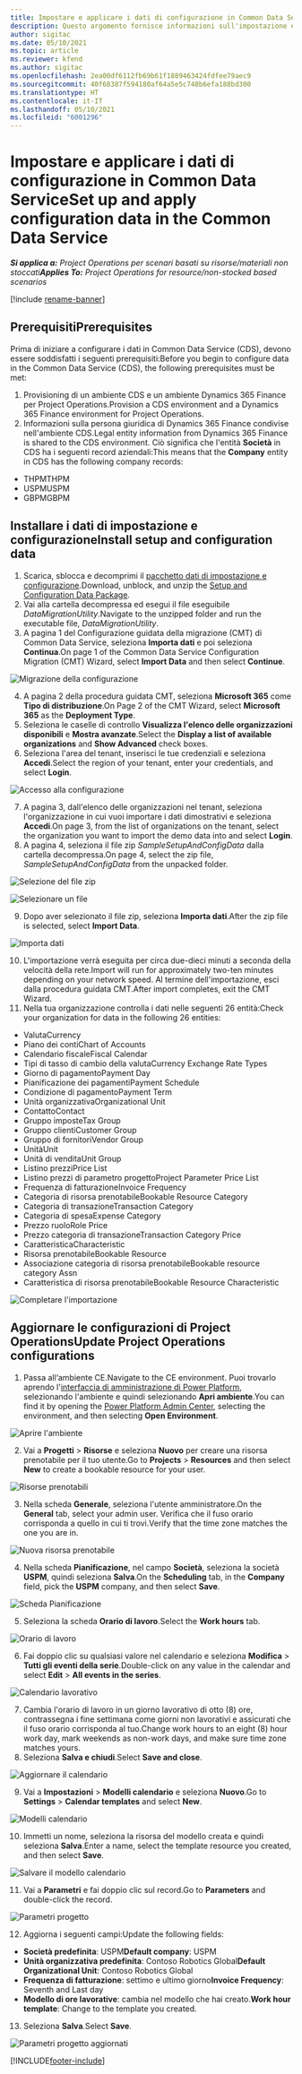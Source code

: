 ```yaml
---
title: Impostare e applicare i dati di configurazione in Common Data Service
description: Questo argomento fornisce informazioni sull'impostazione e l'applicazione dei dati di configurazione in Project Operations.
author: sigitac
ms.date: 05/10/2021
ms.topic: article
ms.reviewer: kfend
ms.author: sigitac
ms.openlocfilehash: 2ea00df6112fb69b61f1889463424fdfee79aec9
ms.sourcegitcommit: 40f68387f594180af64a5e5c748b6efa188bd300
ms.translationtype: HT
ms.contentlocale: it-IT
ms.lasthandoff: 05/10/2021
ms.locfileid: "6001296"
---
```

# <a name="set-up-and-apply-configuration-data-in-the-common-data-service"></a><span data-ttu-id="42dc3-103">Impostare e applicare i dati di configurazione in Common Data Service</span><span class="sxs-lookup"><span data-stu-id="42dc3-103">Set up and apply configuration data in the Common Data Service</span></span> 

<span data-ttu-id="42dc3-104">_**Si applica a:** Project Operations per scenari basati su risorse/materiali non stoccati_</span><span class="sxs-lookup"><span data-stu-id="42dc3-104">_**Applies To:** Project Operations for resource/non-stocked based scenarios_</span></span>

[!include [rename-banner](~/includes/cc-data-platform-banner.md)]

## <a name="prerequisites"></a><span data-ttu-id="42dc3-105">Prerequisiti</span><span class="sxs-lookup"><span data-stu-id="42dc3-105">Prerequisites</span></span>

<span data-ttu-id="42dc3-106">Prima di iniziare a configurare i dati in Common Data Service (CDS), devono essere soddisfatti i seguenti prerequisiti:</span><span class="sxs-lookup"><span data-stu-id="42dc3-106">Before you begin to configure data in the Common Data Service (CDS), the following prerequisites must be met:</span></span>

1.  <span data-ttu-id="42dc3-107">Provisioning di un ambiente CDS e un ambiente Dynamics 365 Finance per Project Operations.</span><span class="sxs-lookup"><span data-stu-id="42dc3-107">Provision a CDS environment and a Dynamics 365 Finance environment for Project Operations.</span></span>
2.  <span data-ttu-id="42dc3-108">Informazioni sulla persona giuridica di Dynamics 365 Finance condivise nell'ambiente CDS.</span><span class="sxs-lookup"><span data-stu-id="42dc3-108">Legal entity information from Dynamics 365 Finance is shared to the CDS environment.</span></span> <span data-ttu-id="42dc3-109">Ciò significa che l'entità **Società** in CDS ha i seguenti record aziendali:</span><span class="sxs-lookup"><span data-stu-id="42dc3-109">This means that the **Company** entity in CDS has the following company records:</span></span>
  - <span data-ttu-id="42dc3-110">THPM</span><span class="sxs-lookup"><span data-stu-id="42dc3-110">THPM</span></span>
  - <span data-ttu-id="42dc3-111">USPM</span><span class="sxs-lookup"><span data-stu-id="42dc3-111">USPM</span></span>
  - <span data-ttu-id="42dc3-112">GBPM</span><span class="sxs-lookup"><span data-stu-id="42dc3-112">GBPM</span></span>

## <a name="install-setup-and-configuration-data"></a><span data-ttu-id="42dc3-113">Installare i dati di impostazione e configurazione</span><span class="sxs-lookup"><span data-stu-id="42dc3-113">Install setup and configuration data</span></span>

1. <span data-ttu-id="42dc3-114">Scarica, sblocca e decomprimi il [pacchetto dati di impostazione e configurazione](https://download.microsoft.com/download/e/2/d/e2da6c98-d5dd-450c-aabe-fd6bf2ba374b/ProjOpsSampleSetupData-%20Integrated%20Latest.zip).</span><span class="sxs-lookup"><span data-stu-id="42dc3-114">Download, unblock, and unzip the [Setup and Configuration Data Package](https://download.microsoft.com/download/e/2/d/e2da6c98-d5dd-450c-aabe-fd6bf2ba374b/ProjOpsSampleSetupData-%20Integrated%20Latest.zip).</span></span>
2. <span data-ttu-id="42dc3-115">Vai alla cartella decompressa ed esegui il file eseguibile *DataMigrationUtility*.</span><span class="sxs-lookup"><span data-stu-id="42dc3-115">Navigate to the unzipped folder and run the executable file, *DataMigrationUtility*.</span></span>
3. <span data-ttu-id="42dc3-116">A pagina 1 del Configurazione guidata della migrazione (CMT) di Common Data Service, seleziona **Importa dati** e poi seleziona **Continua**.</span><span class="sxs-lookup"><span data-stu-id="42dc3-116">On page 1 of the Common Data Service Configuration Migration (CMT) Wizard, select **Import Data** and then select **Continue**.</span></span>

![Migrazione della configurazione](./media/1ConfigurationMigration.png)

4. <span data-ttu-id="42dc3-118">A pagina 2 della procedura guidata CMT, seleziona **Microsoft 365** come **Tipo di distribuzione**.</span><span class="sxs-lookup"><span data-stu-id="42dc3-118">On Page 2 of the CMT Wizard, select **Microsoft 365** as the **Deployment Type**.</span></span>
5. <span data-ttu-id="42dc3-119">Seleziona le caselle di controllo **Visualizza l'elenco delle organizzazioni disponibili** e **Mostra avanzate**.</span><span class="sxs-lookup"><span data-stu-id="42dc3-119">Select the **Display a list of available organizations** and **Show Advanced** check boxes.</span></span>
6. <span data-ttu-id="42dc3-120">Seleziona l'area del tenant, inserisci le tue credenziali e seleziona **Accedi**.</span><span class="sxs-lookup"><span data-stu-id="42dc3-120">Select the region of your tenant, enter your credentials, and select **Login**.</span></span>

![Accesso alla configurazione](./media/2ConfigurationSignin.png)

7. <span data-ttu-id="42dc3-122">A pagina 3, dall'elenco delle organizzazioni nel tenant, seleziona l'organizzazione in cui vuoi importare i dati dimostrativi e seleziona **Accedi**.</span><span class="sxs-lookup"><span data-stu-id="42dc3-122">On page 3, from the list of organizations on the tenant, select the organization you want to import the demo data into and select **Login**.</span></span>
8. <span data-ttu-id="42dc3-123">A pagina 4, seleziona il file zip *SampleSetupAndConfigData* dalla cartella decompressa.</span><span class="sxs-lookup"><span data-stu-id="42dc3-123">On page 4, select the zip file, *SampleSetupAndConfigData* from the unpacked folder.</span></span>

![Selezione del file zip](./media/3ZipFile.png)

![Selezionare un file](./media/4SelectAFile.png)

9. <span data-ttu-id="42dc3-126">Dopo aver selezionato il file zip, seleziona **Importa dati**.</span><span class="sxs-lookup"><span data-stu-id="42dc3-126">After the zip file is selected, select **Import Data**.</span></span>

![Importa dati](./media/5ImportData.png)

10. <span data-ttu-id="42dc3-128">L'importazione verrà eseguita per circa due-dieci minuti a seconda della velocità della rete.</span><span class="sxs-lookup"><span data-stu-id="42dc3-128">Import will run for approximately two-ten minutes depending on your network speed.</span></span> <span data-ttu-id="42dc3-129">Al termine dell'importazione, esci dalla procedura guidata CMT.</span><span class="sxs-lookup"><span data-stu-id="42dc3-129">After import completes, exit the CMT Wizard.</span></span> 
11. <span data-ttu-id="42dc3-130">Nella tua organizzazione controlla i dati nelle seguenti 26 entità:</span><span class="sxs-lookup"><span data-stu-id="42dc3-130">Check your organization for data in the following 26 entities:</span></span>

  - <span data-ttu-id="42dc3-131">Valuta</span><span class="sxs-lookup"><span data-stu-id="42dc3-131">Currency</span></span>
  - <span data-ttu-id="42dc3-132">Piano dei conti</span><span class="sxs-lookup"><span data-stu-id="42dc3-132">Chart of Accounts</span></span>
  - <span data-ttu-id="42dc3-133">Calendario fiscale</span><span class="sxs-lookup"><span data-stu-id="42dc3-133">Fiscal Calendar</span></span>
  - <span data-ttu-id="42dc3-134">Tipi di tasso di cambio della valuta</span><span class="sxs-lookup"><span data-stu-id="42dc3-134">Currency Exchange Rate Types</span></span>
  - <span data-ttu-id="42dc3-135">Giorno di pagamento</span><span class="sxs-lookup"><span data-stu-id="42dc3-135">Payment Day</span></span>
  - <span data-ttu-id="42dc3-136">Pianificazione dei pagamenti</span><span class="sxs-lookup"><span data-stu-id="42dc3-136">Payment Schedule</span></span>
  - <span data-ttu-id="42dc3-137">Condizione di pagamento</span><span class="sxs-lookup"><span data-stu-id="42dc3-137">Payment Term</span></span>
  - <span data-ttu-id="42dc3-138">Unità organizzativa</span><span class="sxs-lookup"><span data-stu-id="42dc3-138">Organizational Unit</span></span>
  - <span data-ttu-id="42dc3-139">Contatto</span><span class="sxs-lookup"><span data-stu-id="42dc3-139">Contact</span></span>
  - <span data-ttu-id="42dc3-140">Gruppo imposte</span><span class="sxs-lookup"><span data-stu-id="42dc3-140">Tax Group</span></span>
  - <span data-ttu-id="42dc3-141">Gruppo clienti</span><span class="sxs-lookup"><span data-stu-id="42dc3-141">Customer Group</span></span>
  - <span data-ttu-id="42dc3-142">Gruppo di fornitori</span><span class="sxs-lookup"><span data-stu-id="42dc3-142">Vendor Group</span></span>
  - <span data-ttu-id="42dc3-143">Unità</span><span class="sxs-lookup"><span data-stu-id="42dc3-143">Unit</span></span>
  - <span data-ttu-id="42dc3-144">Unità di vendita</span><span class="sxs-lookup"><span data-stu-id="42dc3-144">Unit Group</span></span>
  - <span data-ttu-id="42dc3-145">Listino prezzi</span><span class="sxs-lookup"><span data-stu-id="42dc3-145">Price List</span></span>
  - <span data-ttu-id="42dc3-146">Listino prezzi di parametro progetto</span><span class="sxs-lookup"><span data-stu-id="42dc3-146">Project Parameter Price List</span></span>
  - <span data-ttu-id="42dc3-147">Frequenza di fatturazione</span><span class="sxs-lookup"><span data-stu-id="42dc3-147">Invoice Frequency</span></span>
  - <span data-ttu-id="42dc3-148">Categoria di risorsa prenotabile</span><span class="sxs-lookup"><span data-stu-id="42dc3-148">Bookable Resource Category</span></span>
  - <span data-ttu-id="42dc3-149">Categoria di transazione</span><span class="sxs-lookup"><span data-stu-id="42dc3-149">Transaction Category</span></span>
  - <span data-ttu-id="42dc3-150">Categoria di spesa</span><span class="sxs-lookup"><span data-stu-id="42dc3-150">Expense Category</span></span>
  - <span data-ttu-id="42dc3-151">Prezzo ruolo</span><span class="sxs-lookup"><span data-stu-id="42dc3-151">Role Price</span></span>
  - <span data-ttu-id="42dc3-152">Prezzo categoria di transazione</span><span class="sxs-lookup"><span data-stu-id="42dc3-152">Transaction Category Price</span></span>
  - <span data-ttu-id="42dc3-153">Caratteristica</span><span class="sxs-lookup"><span data-stu-id="42dc3-153">Characteristic</span></span>
  - <span data-ttu-id="42dc3-154">Risorsa prenotabile</span><span class="sxs-lookup"><span data-stu-id="42dc3-154">Bookable Resource</span></span>
  - <span data-ttu-id="42dc3-155">Associazione categoria di risorsa prenotabile</span><span class="sxs-lookup"><span data-stu-id="42dc3-155">Bookable resource category Assn</span></span>
  - <span data-ttu-id="42dc3-156">Caratteristica di risorsa prenotabile</span><span class="sxs-lookup"><span data-stu-id="42dc3-156">Bookable Resource Characteristic</span></span>

![Completare l'importazione](./media/6CompleteImport.png)

## <a name="update-project-operations-configurations"></a><span data-ttu-id="42dc3-158">Aggiornare le configurazioni di Project Operations</span><span class="sxs-lookup"><span data-stu-id="42dc3-158">Update Project Operations configurations</span></span>

1. <span data-ttu-id="42dc3-159">Passa all‘ambiente CE.</span><span class="sxs-lookup"><span data-stu-id="42dc3-159">Navigate to the CE environment.</span></span> <span data-ttu-id="42dc3-160">Puoi trovarlo aprendo l'[interfaccia di amministrazione di Power Platform](https://admin.powerplatform.microsoft.com/environments), selezionando l'ambiente e quindi selezionando **Apri ambiente**.</span><span class="sxs-lookup"><span data-stu-id="42dc3-160">You can find it by opening the [Power Platform Admin Center](https://admin.powerplatform.microsoft.com/environments), selecting the environment, and then selecting **Open Environment**.</span></span> 

![Aprire l'ambiente](./media/7OpenEnvironment.png)

2. <span data-ttu-id="42dc3-162">Vai a **Progetti** > **Risorse** e seleziona **Nuovo** per creare una risorsa prenotabile per il tuo utente.</span><span class="sxs-lookup"><span data-stu-id="42dc3-162">Go to **Projects** > **Resources** and then select **New** to create a bookable resource for your user.</span></span>

![Risorse prenotabili](./media/8BookableResources.png)

3. <span data-ttu-id="42dc3-164">Nella scheda **Generale**, seleziona l'utente amministratore.</span><span class="sxs-lookup"><span data-stu-id="42dc3-164">On the **General** tab, select your admin user.</span></span> <span data-ttu-id="42dc3-165">Verifica che il fuso orario corrisponda a quello in cui ti trovi.</span><span class="sxs-lookup"><span data-stu-id="42dc3-165">Verify that the time zone matches the one you are in.</span></span> 

![Nuova risorsa prenotabile](./media/9NewBookableResource.png)

4. <span data-ttu-id="42dc3-167">Nella scheda **Pianificazione**, nel campo **Società**, seleziona la società **USPM**, quindi seleziona **Salva**.</span><span class="sxs-lookup"><span data-stu-id="42dc3-167">On the **Scheduling** tab, in the **Company** field, pick the **USPM** company, and then select **Save**.</span></span> 

![Scheda Pianificazione](./media/10SchedulingTab.png)

5. <span data-ttu-id="42dc3-169">Seleziona la scheda **Orario di lavoro**.</span><span class="sxs-lookup"><span data-stu-id="42dc3-169">Select the **Work hours** tab.</span></span>  

![Orario di lavoro](./media/11WorkHours.png)

6. <span data-ttu-id="42dc3-171">Fai doppio clic su qualsiasi valore nel calendario e seleziona **Modifica** > **Tutti gli eventi della serie**.</span><span class="sxs-lookup"><span data-stu-id="42dc3-171">Double-click on any value in the calendar and select **Edit** > **All events in the series**.</span></span> 

![Calendario lavorativo](./media/12WorkCalendar.png)

7. <span data-ttu-id="42dc3-173">Cambia l'orario di lavoro in un giorno lavorativo di otto (8) ore, contrassegna i fine settimana come giorni non lavorativi e assicurati che il fuso orario corrisponda al tuo.</span><span class="sxs-lookup"><span data-stu-id="42dc3-173">Change work hours to an eight (8) hour work day, mark weekends as non-work days, and make sure time zone matches yours.</span></span> 
8. <span data-ttu-id="42dc3-174">Seleziona **Salva e chiudi**.</span><span class="sxs-lookup"><span data-stu-id="42dc3-174">Select **Save and close**.</span></span>

![Aggiornare il calendario](./media/13UpdateCalendar.png)

9. <span data-ttu-id="42dc3-176">Vai a **Impostazioni** > **Modelli calendario** e seleziona **Nuovo**.</span><span class="sxs-lookup"><span data-stu-id="42dc3-176">Go to **Settings** > **Calendar templates** and select **New**.</span></span>
 
 ![Modelli calendario](./media/14CalendarTemplates.png)
 
 10. <span data-ttu-id="42dc3-178">Immetti un nome, seleziona la risorsa del modello creata e quindi seleziona **Salva**.</span><span class="sxs-lookup"><span data-stu-id="42dc3-178">Enter a name, select the template resource you created, and then select **Save**.</span></span> 
 
 ![Salvare il modello calendario](./media/15SaveCalendarTemplate.png)
 
 11. <span data-ttu-id="42dc3-180">Vai a **Parametri** e fai doppio clic sul record.</span><span class="sxs-lookup"><span data-stu-id="42dc3-180">Go to **Parameters** and double-click the record.</span></span> 
 
 ![Parametri progetto](./media/16ProjectParameters.png)
 
12. <span data-ttu-id="42dc3-182">Aggiorna i seguenti campi:</span><span class="sxs-lookup"><span data-stu-id="42dc3-182">Update the following fields:</span></span>

 - <span data-ttu-id="42dc3-183">**Società predefinita**: USPM</span><span class="sxs-lookup"><span data-stu-id="42dc3-183">**Default company**: USPM</span></span>
 - <span data-ttu-id="42dc3-184">**Unità organizzativa predefinita**: Contoso Robotics Global</span><span class="sxs-lookup"><span data-stu-id="42dc3-184">**Default Organizational Unit**: Contoso Robotics Global</span></span>
 - <span data-ttu-id="42dc3-185">**Frequenza di fatturazione**: settimo e ultimo giorno</span><span class="sxs-lookup"><span data-stu-id="42dc3-185">**Invoice Frequency**: Seventh and Last day</span></span>
 - <span data-ttu-id="42dc3-186">**Modello di ore lavorative**: cambia nel modello che hai creato.</span><span class="sxs-lookup"><span data-stu-id="42dc3-186">**Work hour template**: Change to the template you created.</span></span>

13. <span data-ttu-id="42dc3-187">Seleziona **Salva**.</span><span class="sxs-lookup"><span data-stu-id="42dc3-187">Select **Save**.</span></span> 

![Parametri progetto aggiornati](./media/17UpdatedProjectParameters.png)


[!INCLUDE[footer-include](../includes/footer-banner.md)]

